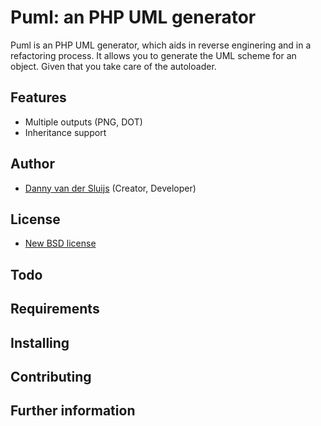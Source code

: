 # Puml: an PHP UML generator

Puml is an PHP UML generator, which aids in reverse enginering and in a refactoring process. It allows you to generate the UML scheme for an object. Given that you take care of the autoloader.

## Features
* Multiple outputs (PNG, DOT)
* Inheritance support

## Author
* [Danny van der Sluijs](http://www.dannyvandersluijs.nl) (Creator, Developer)

## License
* [New BSD license](http://www.opensource.org/licenses/bsd-license.php)

## Todo

## Requirements

## Installing

## Contributing

## Further information
